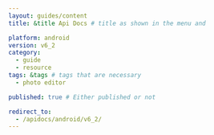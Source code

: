 ```yaml
---
layout: guides/content
title: &title Api Docs # title as shown in the menu and 

platform: android
version: v6_2
category: 
  - guide
  - resource
tags: &tags # tags that are necessary
  - photo editor 

published: true # Either published or not 

redirect_to: 
  - /apidocs/android/v6_2/
---
```

